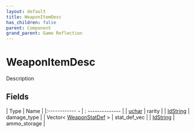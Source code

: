 ```yaml
---
layout: default
title: WeaponItemDesc
has_children: false
parent: Component
grand_parent: Game Reflection
---
```

# WeaponItemDesc
Description 

## Fields
| Type | Name |
|:------------ - | : -------------- |
| [uchar](game-reflection/enums/uchar.md) | rarity |
| [IdString](game-reflection/components/id_string.md) | damage_type |
| Vector< [WeaponStatDef](game-reflection/classes/weapon_stat_def.md) > | stat_def_vec |
| [IdString](game-reflection/components/id_string.md) | ammo_storage |
